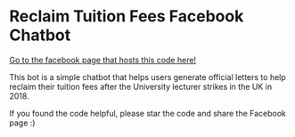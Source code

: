 # Reclaim Tuition Fees Facebook Chatbot

[Go to the facebook page that hosts this code here!](https://www.facebook.com/ReimburseBot/)

This bot is a simple chatbot that helps users generate official letters to help reclaim their tuition fees after the University lecturer strikes in the UK in 2018. 

If you found the code helpful, please star the code and share the Facebook page :)
